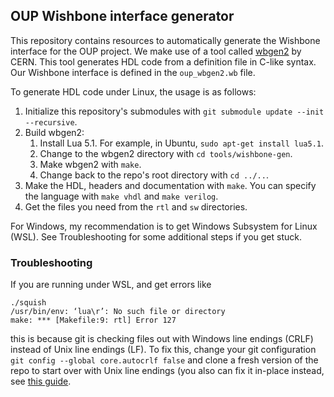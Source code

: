## OUP Wishbone interface generator

This repository contains resources to automatically generate the Wishbone interface for the OUP project. We make use of a tool called [wbgen2](https://ohwr.org/project/wishbone-gen/wikis/Home) by CERN. This tool generates HDL code from a definition file in C-like syntax. Our Wishbone interface is defined in the `oup_wbgen2.wb` file.

To generate HDL code under Linux, the usage is as follows:

1. Initialize this repository's submodules with `git submodule update --init --recursive`.
2. Build wbgen2:
    1. Install Lua 5.1. For example, in Ubuntu, `sudo apt-get install lua5.1`.
    2. Change to the wbgen2 directory with `cd tools/wishbone-gen`.
    3. Make wbgen2 with `make`.
    4. Change back to the repo's root directory with `cd ../..`.
2. Make the HDL, headers and documentation with `make`. You can specify the language with `make vhdl` and `make verilog`.
3. Get the files you need from the `rtl` and `sw` directories.

For Windows, my recommendation is to get Windows Subsystem for Linux (WSL). See Troubleshooting for some additional steps if you get stuck.

### Troubleshooting

If you are running under WSL, and get errors like 
```
./squish
/usr/bin/env: ‘lua\r’: No such file or directory
make: *** [Makefile:9: rtl] Error 127
```
this is because git is checking files out with Windows line endings (CRLF) instead of Unix line endings (LF). 
To fix this, change your git configuration `git config --global core.autocrlf false` and clone a fresh version of the repo to start over with Unix line endings (you also can fix it in-place instead, see [this guide](https://docs.github.com/en/get-started/getting-started-with-git/configuring-git-to-handle-line-endings#refreshing-a-repository-after-changing-line-endings).
